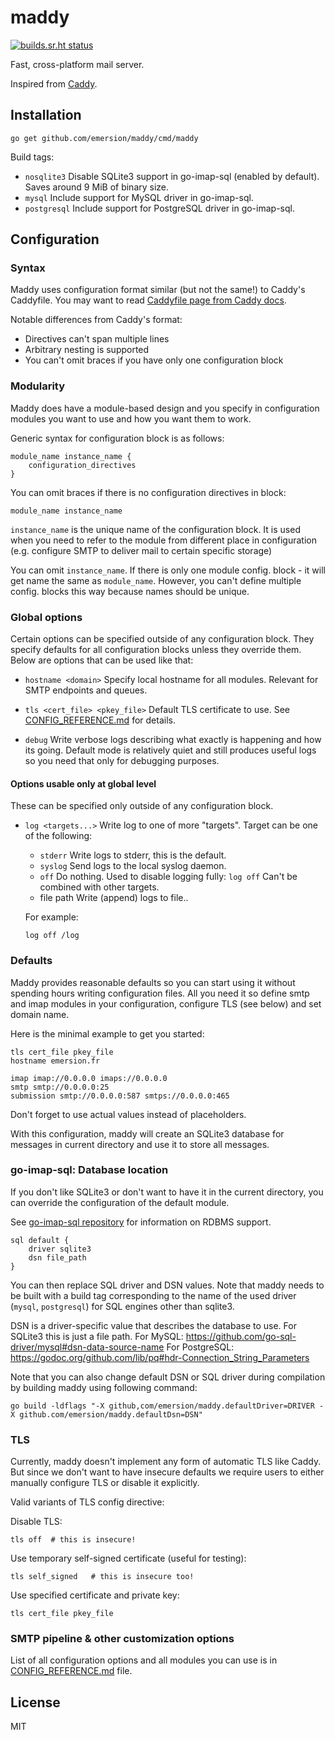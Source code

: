 # maddy

[![builds.sr.ht status](https://builds.sr.ht/~emersion/maddy.svg)](https://builds.sr.ht/~emersion/maddy?)

Fast, cross-platform mail server.

Inspired from [Caddy](https://github.com/mholt/caddy).

## Installation

```shell
go get github.com/emersion/maddy/cmd/maddy
```

Build tags:
* `nosqlite3`
  Disable SQLite3 support in go-imap-sql (enabled by default). Saves around 9
  MiB of binary size.
* `mysql`
  Include support for MySQL driver in go-imap-sql.
* `postgresql`
  Include support for PostgreSQL driver in go-imap-sql.

## Configuration

### Syntax

Maddy uses configuration format similar (but not the same!) to Caddy's
Caddyfile.  You may want to read [Caddyfile page from Caddy docs](https://caddyserver.com/docs/caddyfile).

Notable differences from Caddy's format:
* Directives can't span multiple lines
* Arbitrary nesting is supported
* You can't omit braces if you have only one configuration block

### Modularity

Maddy does have a module-based design and you specify in configuration modules
you want to use and how you want them to work.

Generic syntax for configuration block is as follows:
```
module_name instance_name {
    configuration_directives
}
```
You can omit braces if there is no configuration directives in block:
```
module_name instance_name
```

`instance_name` is the unique name of the configuration block. It is used when
you need to refer to the module from different place in configuration (e.g.
configure SMTP to deliver mail to certain specific storage)

You can omit `instance_name`. If there is only one module config. block - it
will get name the same as `module_name`. However, you can't define multiple
config. blocks this way because names should be unique.

### Global options

Certain options can be specified outside of any configuration block. They
specify defaults for all configuration blocks unless they override them. Below
are options that can be used like that:

* `hostname <domain>`
  Specify local hostname for all modules. Relevant for SMTP endpoints and queues.

* `tls <cert_file> <pkey_file>`
  Default TLS certificate to use. See
  [CONFIG_REFERENCE.md](CONFIG_REFERENCE.md) for details.

* `debug`
  Write verbose logs describing what exactly is happening and how its going.
  Default mode is relatively quiet and still produces useful logs so
  you need that only for debugging purposes.

#### Options usable only at global level

These can be specified only outside of any configuration block.

* `log <targets...>`
  Write log to one of more "targets".
  Target can be one of the following:
  * `stderr`
    Write logs to stderr, this is the default.
  * `syslog`
    Send logs to the local syslog daemon.
  * `off`
    Do nothing. Used to disable logging fully: `log off`
    Can't be combined with other targets.
  * file path
    Write (append) logs to file..

  For example:
  ```
  log off /log
  ```

### Defaults

Maddy provides reasonable defaults so you can start using it without spending
hours writing configuration files. All you need it so define smtp and imap
modules in your configuration, configure TLS (see below) and set domain name.

Here is the minimal example to get you started:
```
tls cert_file pkey_file
hostname emersion.fr

imap imap://0.0.0.0 imaps://0.0.0.0
smtp smtp://0.0.0.0:25
submission smtp://0.0.0.0:587 smtps://0.0.0.0:465
```
Don't forget to use actual values instead of placeholders.

With this configuration, maddy will create an SQLite3 database for messages in
current directory and use it to store all messages.

### go-imap-sql: Database location

If you don't like SQLite3 or don't want to have it in the current directory,
you can override the configuration of the default module.

See [go-imap-sql repository](https://github.com/foxcpp/go-imap-sql) for
information on RDBMS support.

```
sql default {
    driver sqlite3
    dsn file_path
}
```

You can then replace SQL driver and DSN values. Note that maddy needs to be
built with a build tag corresponding to the name of the used driver (`mysql`,
`postgresql`) for SQL engines other than sqlite3.

DSN is a driver-specific value that describes the database to use.
For SQLite3 this is just a file path.
For MySQL: https://github.com/go-sql-driver/mysql#dsn-data-source-name
For PostgreSQL: https://godoc.org/github.com/lib/pq#hdr-Connection_String_Parameters

Note that you can also change default DSN or SQL driver during compilation
by building maddy using following command:
```shell
go build -ldflags "-X github,com/emersion/maddy.defaultDriver=DRIVER -X github.com/emersion/maddy.defaultDsn=DSN"
```

### TLS

Currently, maddy doesn't implement any form of automatic TLS like Caddy. But
since we don't want to have insecure defaults we require users to either
manually configure TLS or disable it explicitly.

Valid variants of TLS config directive:

Disable TLS:
```
tls off  # this is insecure!
```

Use temporary self-signed certificate (useful for testing):
```
tls self_signed   # this is insecure too!
```

Use specified certificate and private key:
```
tls cert_file pkey_file
```

### SMTP pipeline & other customization options 

List of all configuration options and all modules you can use is in
[CONFIG_REFERENCE.md](CONFIG_REFERENCE.md) file.

## License

MIT
